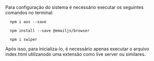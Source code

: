 Para configuração do sistema é necessário executar os seguintes comandos no terminal:

```
  npm i aos --save
```

```
  npm install --save @emailjs/browser
```

```
  npm i swiper
```

Após isso, para inicializa-lo, é necessário apenas executar o arquivo index.html utilizanodo uma extensão como live server ou similares.